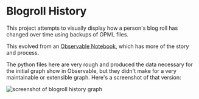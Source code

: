# Blogroll History

This project attempts to visually display how a person's blog roll has changed over time using backups of OPML files.

This evolved from an [Observable Notebook](https://observablehq.com/d/5d1882f77f5a6ce4), which has more of the story and process.

The python files here are very rough and produced the data necessary for the initial graph show in Observable, but they didn't make for a very maintainable or extensible graph. Here's a screenshot of that version:

![screenshot of blogroll history graph](https://jpreardon.com/wp-content/uploads/2024/11/jpr-blogroll.png)
